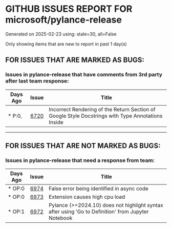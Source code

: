 
# GITHUB ISSUES REPORT FOR microsoft/pylance-release


Generated on 2025-02-23 using: stale=30, all=False


Only showing items that are new to report in past 1 day(s)


## FOR ISSUES THAT ARE MARKED AS BUGS:


### Issues in pylance-release that have comments from 3rd party after last team response:

| Days Ago | Issue | Title |
| --- | --- | --- |
 | \* P:0,  |[6720](https://github.com/microsoft/pylance-release/issues/6720 "Incorrect Rendering of the Return Section of Google Style Docstrings with Type Annotations Inside")  |Incorrect Rendering of the Return Section of Google Style Docstrings with Type Annotations Inside |

---

## FOR ISSUES THAT ARE NOT MARKED AS BUGS:


### Issues in pylance-release that need a response from team:

| Days Ago | Issue | Title |
| --- | --- | --- |
 | \* OP:0  |[6974](https://github.com/microsoft/pylance-release/issues/6974 "False error being identified in async code")  |False error being identified in async code |
 | \* OP:0  |[6973](https://github.com/microsoft/pylance-release/issues/6973 "Extension causes high cpu load")  |Extension causes high cpu load |
 | \* OP:1  |[6972](https://github.com/microsoft/pylance-release/issues/6972 "Pylance (>=2024.10) does not highlight syntax after using 'Go to Definition' from Jupyter Notebook")  |Pylance (>=2024.10) does not highlight syntax after using 'Go to Definition' from Jupyter Notebook |





















